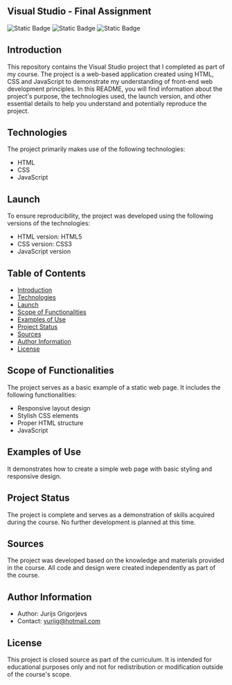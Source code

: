 ## **Visual Studio - Final Assignment**
![Static Badge](https://img.shields.io/badge/JavaScript-yellow)
![Static Badge](https://img.shields.io/badge/HTML-red)
![Static Badge](https://img.shields.io/badge/CSS-blue)

## **Introduction**
This repository contains the Visual Studio project that I completed as part of my course. The project is a web-based application created using HTML, CSS and JavaScript to demonstrate my understanding of front-end web development principles. In this README, you will find information about the project's purpose, the technologies used, the launch version, and other essential details to help you understand and potentially reproduce the project.

## **Technologies**
The project primarily makes use of the following technologies:

- HTML
- CSS
- JavaScript

## **Launch**
To ensure reproducibility, the project was developed using the following versions of the technologies:

- HTML version: HTML5
- CSS version: CSS3
- JavaScript version

## **Table of Contents**
- [Introduction](#introduction)
- [Technologies](#technologies)
- [Launch](#launch)
- [Scope of Functionalities](#scope-of-functionalities)
- [Examples of Use](#examples-of-use)
- [Project Status](#project-status)
- [Sources](#sources)
- [Author Information](#author-information)
- [License](#license)

## **Scope of Functionalities**
The project serves as a basic example of a static web page. It includes the following functionalities:
- Responsive layout design
- Stylish CSS elements
- Proper HTML structure
- JavaScript

## **Examples of Use**
It demonstrates how to create a simple web page with basic styling and responsive design.

## **Project Status**
The project is complete and serves as a demonstration of skills acquired during the course. No further development is planned at this time.

## **Sources**
The project was developed based on the knowledge and materials provided in the course. All code and design were created independently as part of the course.

## **Author Information**
- Author: Jurijs Grigorjevs
- Contact: yurijg@hotmail.com

## License
This project is closed source as part of the curriculum. It is intended for educational purposes only and not for redistribution or modification outside of the course's scope.

